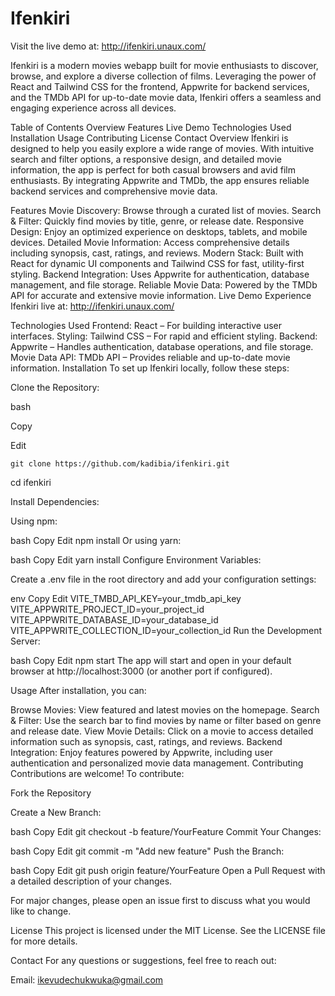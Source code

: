# Ifenkiri
Visit the live demo at: http://ifenkiri.unaux.com/

Ifenkiri is a modern movies webapp built for movie enthusiasts to discover, browse, and explore a diverse collection of films. Leveraging the power of React and Tailwind CSS for the frontend, Appwrite for backend services, and the TMDb API for up-to-date movie data, Ifenkiri offers a seamless and engaging experience across all devices.

Table of Contents
Overview
Features
Live Demo
Technologies Used
Installation
Usage
Contributing
License
Contact
Overview
Ifenkiri is designed to help you easily explore a wide range of movies. With intuitive search and filter options, a responsive design, and detailed movie information, the app is perfect for both casual browsers and avid film enthusiasts. By integrating Appwrite and TMDb, the app ensures reliable backend services and comprehensive movie data.

Features
Movie Discovery: Browse through a curated list of movies.
Search & Filter: Quickly find movies by title, genre, or release date.
Responsive Design: Enjoy an optimized experience on desktops, tablets, and mobile devices.
Detailed Movie Information: Access comprehensive details including synopsis, cast, ratings, and reviews.
Modern Stack: Built with React for dynamic UI components and Tailwind CSS for fast, utility-first styling.
Backend Integration: Uses Appwrite for authentication, database management, and file storage.
Reliable Movie Data: Powered by the TMDb API for accurate and extensive movie information.
Live Demo
Experience Ifenkiri live at: http://ifenkiri.unaux.com/

Technologies Used
Frontend: React – For building interactive user interfaces.
Styling: Tailwind CSS – For rapid and efficient styling.
Backend: Appwrite – Handles authentication, database operations, and file storage.
Movie Data API: TMDb API – Provides reliable and up-to-date movie information.
Installation
To set up Ifenkiri locally, follow these steps:

Clone the Repository:

bash

Copy

Edit

`git clone https://github.com/kadibia/ifenkiri.git`

cd ifenkiri

Install Dependencies:

Using npm:

bash
Copy
Edit
npm install
Or using yarn:

bash
Copy
Edit
yarn install
Configure Environment Variables:

Create a .env file in the root directory and add your configuration settings:

env
Copy
Edit
VITE_TMBD_API_KEY=your_tmdb_api_key
VITE_APPWRITE_PROJECT_ID=your_project_id
VITE_APPWRITE_DATABASE_ID=your_database_id
VITE_APPWRITE_COLLECTION_ID=your_collection_id
Run the Development Server:

bash
Copy
Edit
npm start
The app will start and open in your default browser at http://localhost:3000 (or another port if configured).

Usage
After installation, you can:

Browse Movies: View featured and latest movies on the homepage.
Search & Filter: Use the search bar to find movies by name or filter based on genre and release date.
View Movie Details: Click on a movie to access detailed information such as synopsis, cast, ratings, and reviews.
Backend Integration: Enjoy features powered by Appwrite, including user authentication and personalized movie data management.
Contributing
Contributions are welcome! To contribute:

Fork the Repository

Create a New Branch:

bash
Copy
Edit
git checkout -b feature/YourFeature
Commit Your Changes:

bash
Copy
Edit
git commit -m "Add new feature"
Push the Branch:

bash
Copy
Edit
git push origin feature/YourFeature
Open a Pull Request with a detailed description of your changes.

For major changes, please open an issue first to discuss what you would like to change.

License
This project is licensed under the MIT License. See the LICENSE file for more details.

Contact
For any questions or suggestions, feel free to reach out:

Email: ikevudechukwuka@gmail.com
